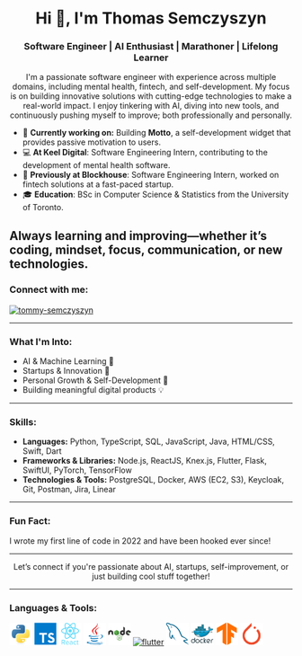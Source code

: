 <h1 align="center">Hi 👋, I'm Thomas Semczyszyn</h1>
<h3 align="center">Software Engineer | AI Enthusiast | Marathoner | Lifelong Learner</h3>

<p align="center">
  I'm a passionate software engineer with experience across multiple domains, including mental health, fintech, and self-development. My focus is on building innovative solutions with cutting-edge technologies to make a real-world impact. I enjoy tinkering with AI, diving into new tools, and continuously pushing myself to improve; both professionally and personally.
</p>

- 🌱 **Currently working on:** Building **Motto**, a self-development widget that provides passive motivation to users.  
- 💻 **At Keel Digital**: Software Engineering Intern, contributing to the development of mental health software.  
- 🏢 **Previously at Blockhouse**: Software Engineering Intern, worked on fintech solutions at a fast-paced startup.  
- 🎓 **Education**: BSc in Computer Science & Statistics from the University of Toronto.

**Always learning and improving**—whether it’s coding, mindset, focus, communication, or new technologies.
---

<h3 align="left">Connect with me:</h3>
<p align="left">
  <a href="https://linkedin.com/in/thomas-semczyszyn/" target="blank"><img align="center" src="https://raw.githubusercontent.com/rahuldkjain/github-profile-readme-generator/master/src/images/icons/Social/linked-in-alt.svg" alt="tommy-semczyszyn" height="30" width="40" /></a>
</p>

---

<h3 align="left">What I'm Into:</h3>
<ul>
  <li>AI & Machine Learning 🧠</li>
  <li>Startups & Innovation 🚀</li>
  <li>Personal Growth & Self-Development 🌱</li>
  <li>Building meaningful digital products 💡</li>
</ul>

---

<h3 align="left">Skills:</h3>
<ul>
  <li><strong>Languages:</strong> Python, TypeScript, SQL, JavaScript, Java, HTML/CSS, Swift, Dart</li>
  <li><strong>Frameworks & Libraries:</strong> Node.js, ReactJS, Knex.js, Flutter, Flask, SwiftUI, PyTorch, TensorFlow</li>
  <li><strong>Technologies & Tools:</strong> PostgreSQL, Docker, AWS (EC2, S3), Keycloak, Git, Postman, Jira, Linear</li>
</ul>

---

<h3 align="left">Fun Fact:</h3>
<p align="left">I wrote my first line of code in 2022 and have been hooked ever since!</p>

---

<p align="center">Let’s connect if you're passionate about AI, startups, self-improvement, or just building cool stuff together!</p>

---

<h3 align="left">Languages & Tools:</h3>
<p align="left">
  <a href="https://www.python.org" target="_blank" rel="noreferrer"><img src="https://raw.githubusercontent.com/devicons/devicon/master/icons/python/python-original.svg" alt="python" width="40" height="40"/></a>
  <a href="https://www.typescriptlang.org/" target="_blank" rel="noreferrer"><img src="https://raw.githubusercontent.com/devicons/devicon/master/icons/typescript/typescript-original.svg" alt="typescript" width="40" height="40"/></a>
  <a href="https://reactjs.org/" target="_blank" rel="noreferrer"><img src="https://raw.githubusercontent.com/devicons/devicon/master/icons/react/react-original-wordmark.svg" alt="react" width="40" height="40"/></a>
  <a href="https://www.java.com" target="_blank" rel="noreferrer"><img src="https://raw.githubusercontent.com/devicons/devicon/master/icons/java/java-original.svg" alt="java" width="40" height="40"/></a>
  <a href="https://nodejs.org" target="_blank" rel="noreferrer"><img src="https://raw.githubusercontent.com/devicons/devicon/master/icons/nodejs/nodejs-original-wordmark.svg" alt="nodejs" width="40" height="40"/></a>
  <a href="https://flutter.dev" target="_blank" rel="noreferrer"><img src="https://www.vectorlogo.zone/logos/flutterio/flutterio-icon.svg" alt="flutter" width="40" height="40"/></a>
  <a href="https://www.sql.org" target="_blank" rel="noreferrer"><img src="https://raw.githubusercontent.com/devicons/devicon/master/icons/mysql/mysql-original.svg" alt="sql" width="40" height="40"/></a>
  <a href="https://www.docker.com" target="_blank" rel="noreferrer"><img src="https://raw.githubusercontent.com/devicons/devicon/master/icons/docker/docker-original-wordmark.svg" alt="docker" width="40" height="40"/></a>
  <a href="https://www.tensorflow.org/" target="_blank" rel="noreferrer"><img src="https://raw.githubusercontent.com/devicons/devicon/master/icons/tensorflow/tensorflow-original.svg" alt="tensorflow" width="40" height="40"/></a>
  <a href="https://www.pytorch.org/" target="_blank" rel="noreferrer"><img src="https://raw.githubusercontent.com/devicons/devicon/master/icons/pytorch/pytorch-original.svg" alt="pytorch" width="40" height="40"/></a>
</p>
